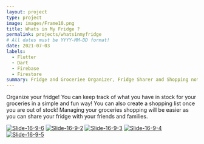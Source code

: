 ```yaml
---
layout: project
type: project
image: images/Frame10.png
title: Whats in My Fridge ? 
permalink: projects/whatsinmyfridge
# All dates must be YYYY-MM-DD format!
date: 2021-07-03
labels:
  - Flutter
  - Dart
  - Firebase
  - Firestore
summary: Fridge and Groceriee Organizer, Fridge Sharer and Shopping notes
---
```

Organize your fridge! You can keep track of what you have in stock for your groceries in a simple and fun way! You can also create a shopping list once you are out of stock! Managing your groceries shopping will be easier as you can share your fridge with your friends and families.

<a href="https://ibb.co/H7WVN3q"><img src="https://i.ibb.co/b1SPHDX/Slide-16-9-6.png" alt="Slide-16-9-6" border="0"></a>
<a href="https://ibb.co/s5qR4qt"><img src="https://i.ibb.co/4sptLpJ/Slide-16-9-2.png" alt="Slide-16-9-2" border="0"></a>
<a href="https://ibb.co/RhFTMRq"><img src="https://i.ibb.co/4sqRDhH/Slide-16-9-3.png" alt="Slide-16-9-3" border="0"></a>
<a href="https://ibb.co/pJ9YpYb"><img src="https://i.ibb.co/vZK080V/Slide-16-9-4.png" alt="Slide-16-9-4" border="0"></a>
<a href="https://ibb.co/tpfdwMb"><img src="https://i.ibb.co/Wv9TNWc/Slide-16-9-5.png" alt="Slide-16-9-5" border="0"></a>
